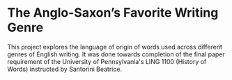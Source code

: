 # The Anglo-Saxon’s Favorite Writing Genre
This project explores the language of origin of words used across different genres
of English writing. It was done towards completion of the final paper requirement
of the University of Pennsylvania's LING 1100 (History of Words) instructed by
Santorini Beatrice.
